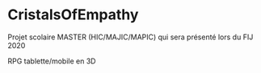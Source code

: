 # CristalsOfEmpathy

Projet scolaire MASTER (HIC/MAJIC/MAPIC) qui sera présenté lors du FIJ 2020

RPG tablette/mobile en 3D
